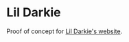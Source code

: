# Lil Darkie

Proof of concept for [Lil Darkie's website](https://wesley.codes/lil-darkie-concept).
